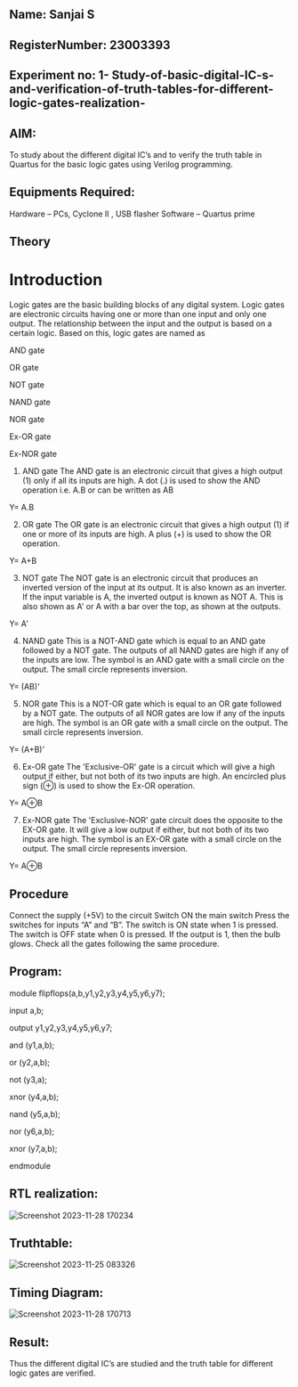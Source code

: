 ## Name: Sanjai S
## RegisterNumber:  23003393
## Experiment no: 1- Study-of-basic-digital-IC-s-and-verification-of-truth-tables-for-different-logic-gates-realization-
##  AIM:
To study about the different digital IC’s and to verify the truth table in Quartus for the basic logic gates using Verilog programming.

## Equipments Required:
Hardware – PCs, Cyclone II , USB flasher
Software – Quartus prime
## Theory
# Introduction
Logic gates are the basic building blocks of any digital system. Logic gates are electronic circuits having one or more than one input and only one output. The relationship between the input and the output is based on a certain logic. Based on this, logic gates are named as

AND gate

OR gate

NOT gate

NAND gate

NOR gate

Ex-OR gate

Ex-NOR gate

1) AND gate
The AND gate is an electronic circuit that gives a high output (1) only if all its inputs are high. A dot (.) is used to show the AND operation i.e. A.B or can be written as AB

Y= A.B

2) OR gate
The OR gate is an electronic circuit that gives a high output (1) if one or more of its inputs are high. A plus (+) is used to show the OR operation.

Y= A+B

3) NOT gate
The NOT gate is an electronic circuit that produces an inverted version of the input at its output. It is also known as an inverter. If the input variable is A, the inverted output is known as NOT A. This is also shown as A' or A with a bar over the top, as shown at the outputs.

Y= A'

4) NAND gate
This is a NOT-AND gate which is equal to an AND gate followed by a NOT gate. The outputs of all NAND gates are high if any of the inputs are low. The symbol is an AND gate with a small circle on the output. The small circle represents inversion.

Y= (AB)’

5) NOR gate
This is a NOT-OR gate which is equal to an OR gate followed by a NOT gate. The outputs of all NOR gates are low if any of the inputs are high. The symbol is an OR gate with a small circle on the output. The small circle represents inversion.

Y= (A+B)’

6) Ex-OR gate
The 'Exclusive-OR' gate is a circuit which will give a high output if either, but not both of its two inputs are high. An encircled plus sign (⊕) is used to show the Ex-OR operation.

Y= A⊕B

7) Ex-NOR gate
The 'Exclusive-NOR' gate circuit does the opposite to the EX-OR gate. It will give a low output if either, but not both of its two inputs are high. The symbol is an EX-OR gate with a small circle on the output. The small circle represents inversion.

Y= A⊕B

## Procedure
Connect the supply (+5V) to the circuit
Switch ON the main switch
Press the switches for inputs “A” and “B”. The switch is ON state when 1 is pressed. The switch is OFF state when 0 is pressed.
If the output is 1, then the bulb glows.
Check all the gates following the same procedure.

## Program:
module flipflops(a,b,y1,y2,y3,y4,y5,y6,y7);

input a,b;

output y1,y2,y3,y4,y5,y6,y7;

and (y1,a,b);

or (y2,a,b);

not (y3,a);

xnor (y4,a,b);

nand (y5,a,b);

nor (y6,a,b);

xnor (y7,a,b);

endmodule 

## RTL realization:
![Screenshot 2023-11-28 170234](https://github.com/23011258/Study-of-basic-digital-IC-s-and-verification-of-truth-tables-for-different-logic-gates-realization-/assets/139842204/b288058a-38c4-4aab-93ae-8f5a436269af)


## Truthtable:

![Screenshot 2023-11-25 083326](https://github.com/23011258/Study-of-basic-digital-IC-s-and-verification-of-truth-tables-for-different-logic-gates-realization-/assets/139842204/549e1699-1d8c-43fb-9517-ddcd788dc8d7)


## Timing Diagram:
![Screenshot 2023-11-28 170713](https://github.com/23011258/Study-of-basic-digital-IC-s-and-verification-of-truth-tables-for-different-logic-gates-realization-/assets/139842204/fc973007-dbe4-4289-a11c-a4a8a9820dfc)


## Result:
Thus the different digital IC’s are studied and the truth table for different logic gates are verified.
